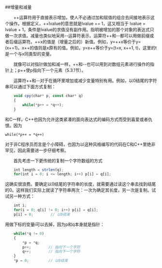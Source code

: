 ##增量和减量

&emsp;&emsp;++运算符用于直接表示增加，使人不必通过加和赋值的组合去间接地表示这个操作。根据定义，++lvalue的意思就是lvalue += 1，这又相当于 lvalue = lvalue + 1，条件是lvalue的求值没有副作用。指明被增加的那个对象的表达式只做一次求值。减量也类似地采用--运算符表示。运算符++和--都可以用做前缀或者后缀运算符。++x的值是（增量之后的）新值。例如，y=++x等价于y=(x+=1)。x++的值则是x原有的值。例如，y=x++等价于y=(t=x, x+=1, t)，这里的t是一个与x同类型的变量。

&emsp;&emsp;就像可以对指针做加和减一样，++和--也可以用到对数组元素进行操作的指针上；p++使p指向下一个元素（5.3.1节）。

&emsp;&emsp;运算符++和--对于在循环里增加或减少变量特别有用。例如，以0结尾的字符串可以通过下面方式复制：

```javascript
    void cpy(char* p, const char* q)
    {
        while(*p++ = *q++);
    }
```

和C一样，C++也因为允许这类紧凑的面向表达式的编码方式而受到喜爱或者仇恨。因为

    while(*p++ = *q++)
    
对于非C程序员而言是个小障碍，也因为以这种风格编写的代码在C和C++里绝非罕见，因此需要进一步仔细考察。

&emsp;&emsp;首先考虑一下更传统的复制一个字符数组的方式

```javascript
    int length = strlen(q);
    for(int i = 0; i <= length; i++) p[i] = q[i];
```

这确实很浪费。要确定以0结尾的字符串的长度，就需要通过读这个串去找到结尾的0。这样我们实际上就读了字符串两次：一次为确定其长度，另一次是复制。试试另一种方式：

```javascript
    int i;
    for(i = 0; q[i] != 0; i++) p[i] = q[i];
    p[i] = 0;        // 以0结束
```

用做下标的变量i可以去掉，因为p和q本身就是指针：

```javascript
    while(*q != 0)
    {
        *p = *q;
        p++;        // 指向下一个字符
        q++;        // 指向下一个字符
    }
    *p = 0;         // 以0结束
```










